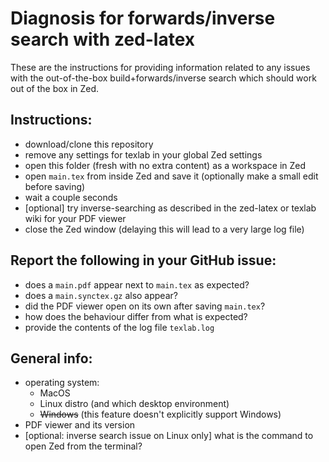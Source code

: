 # Diagnosis for forwards/inverse search with zed-latex

These are the instructions for providing information related to any issues with the out-of-the-box build+forwards/inverse search which should work out of the box in Zed.

## Instructions:
- download/clone this repository
- remove any settings for texlab in your global Zed settings
- open this folder (fresh with no extra content) as a workspace in Zed
- open `main.tex` from inside Zed and save it (optionally make a small edit before saving)
- wait a couple seconds
- [optional] try inverse-searching as described in the zed-latex or texlab wiki for your PDF viewer
- close the Zed window (delaying this will lead to a very large log file)

## Report the following in your GitHub issue:
- does a `main.pdf` appear next to `main.tex` as expected?
- does a `main.synctex.gz` also appear?
- did the PDF viewer open on its own after saving `main.tex`?
- how does the behaviour differ from what is expected?
- provide the contents of the log file `texlab.log`

## General info:
- operating system:
  - MacOS
  - Linux distro (and which desktop environment)
  - ~~Windows~~ (this feature doesn't explicitly support Windows)
- PDF viewer and its version
- [optional: inverse search issue on Linux only] what is the command to open Zed from the terminal?

